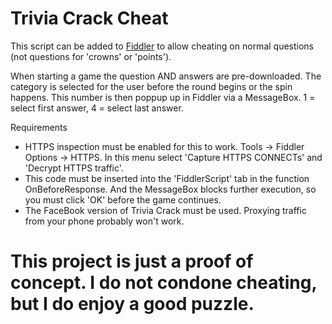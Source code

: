 # Trivia Crack Cheat

This script can be added to <a href="http://www.telerik.com/fiddler">Fiddler</a> to allow cheating on normal questions (not questions for 'crowns' or 'points').

When starting a game the question AND answers are pre-downloaded.  The category is selected for the user before the round begins or the spin happens.  This number is then poppup up in Fiddler via a MessageBox.  1 = select first answer, 4 = select last answer.

Requirements
* HTTPS inspection must be enabled for this to work.  Tools -> Fiddler Options -> HTTPS.  In this menu select 'Capture HTTPS CONNECTs' and 'Decrypt HTTPS traffic'.
* This code must be inserted into the 'FiddlerScript' tab in the function OnBeforeResponse.  And the MessageBox blocks further execution, so you must click 'OK' before the game continues.
* The FaceBook version of Trivia Crack must be used.  Proxying traffic from your phone probably won't work.

# This project is just a proof of concept.  I do not condone cheating, but I do enjoy a good puzzle.
